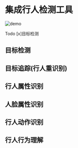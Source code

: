 # 集成行人检测工具

![demo](readme\demo.gif)

Todo
 [x]目标检测



## 目标检测

## 目标追踪(行人重识别)

## 行人属性识别

## 人脸属性识别

## 行人动作识别

## 行人行为理解
